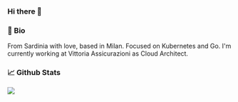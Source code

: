 ### Hi there 👋

<!--
**riccardotzr/riccardotzr** is a ✨ _special_ ✨ repository because its `README.md` (this file) appears on your GitHub profile.

Here are some ideas to get you started:

- 🔭 I’m currently working on ...
- 🌱 I’m currently learning ...
- 👯 I’m looking to collaborate on ...
- 🤔 I’m looking for help with ...
- 💬 Ask me about ...
- 📫 How to reach me: ...
- 😄 Pronouns: ...
- ⚡ Fun fact: ...
-->

### 📖 Bio

From Sardinia with love, based in Milan. Focused on Kubernetes and Go. I'm currently working at Vittoria Assicurazioni as Cloud Architect.



### 📈 Github Stats

<a href="https://github.com/riccardotzr/riccardotzr">
  <img src="https://github-readme-stats.vercel.app/api?username=riccardotzr&theme=dark&show_icons=true" />
</a>  

<!-- Resources: -->
<!-- Awesome GitHub Profile README: https://github.com/abhisheknaiidu/awesome-github-profile-readme -->
